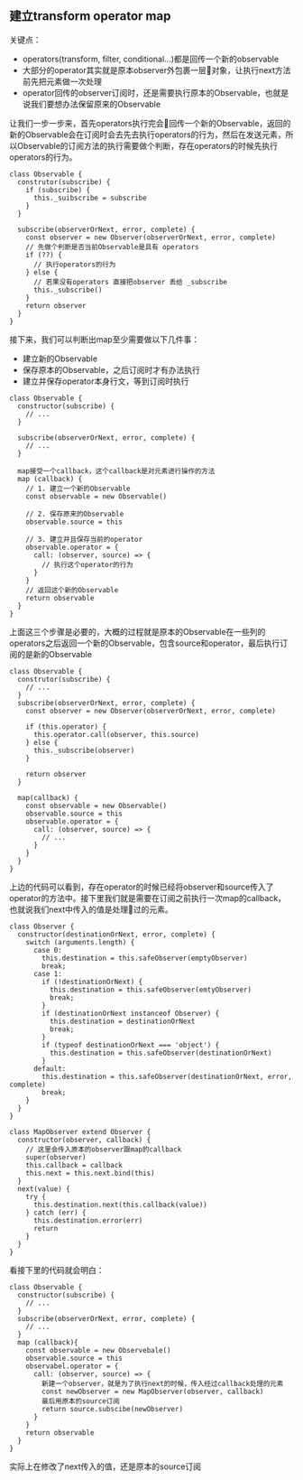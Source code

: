 ## 建立transform operator map

关键点：
* operators(transform, filter, conditional...)都是回传一个新的observable
* 大部分的operator其实就是原本observer外包裹一层对象，让执行next方法前先把元素做一次处理
* operator回传的observer订阅时，还是需要执行原本的Observable，也就是说我们要想办法保留原来的Observable

让我们一步一步来，首先operators执行完会回传一个新的Observable，返回的新的Observable会在订阅时会去先去执行operators的行为，然后在发送元素，所以Observable的订阅方法的执行需要做个判断，存在operators的时候先执行operators的行为。

~~~
class Observable {
  construtor(subscribe) {
    if (subscribe) {
      this._suibscribe = subscribe
    }
  }

  subscribe(observerOrNext, error, complete) {
    const observer = new Observer(observerOrNext, error, complete)
    // 先做个判断是否当前Observable是具有 operators
    if (??) {
      // 执行operators的行为
    } else {
      // 若果没有operators 直接把observer 丢给 _subscribe
      this._subscribe()
    }
    return observer
  }
}
~~~

接下来，我们可以判断出map至少需要做以下几件事：
* 建立新的Observable
* 保存原本的Observable，之后订阅时才有办法执行
* 建立并保存operator本身行文，等到订阅时执行

~~~
class Observable {
  constructor(subscribe) {
    // ...
  }

  subscribe(observerOrNext, error, complete) {
    // ...
  }

  map接受一个callback，这个callback是对元素进行操作的方法
  map (callback) {
    // 1. 建立一个新的Observable
    const observable = new Observable()

    // 2. 保存原来的Observable
    observable.source = this

    // 3. 建立并且保存当前的operator
    observable.operator = {
      call: (observer, source) => {
        // 执行这个operator的行为
      }
    }
    // 返回这个新的Observable
    return observable
  }
}
~~~

上面这三个步骤是必要的，大概的过程就是原本的Observable在一些列的operators之后返回一个新的Observable，包含source和operator，最后执行订阅的是新的Observable

~~~
class Observable {
  construtor(subscribe) {
    // ...
  }
  subscribe(observerOrNext, error, complete) {
    const observer = new Observer(observerOrNext, error, complete)

    if (this.operator) {
      this.operator.call(observer, this.source)
    } else {
      this._subscribe(observer)
    }

    return observer
  }

  map(callback) {
    const observable = new Observable()
    observable.source = this
    observable.operator = {
      call: (observer, source) => {
        // ...
      }
    }
  }
}
~~~

上边的代码可以看到，存在operator的时候已经将observer和source传入了operator的方法中。接下里我们就是需要在订阅之前执行一次map的callback，也就说我们next中传入的值是处理过的元素。

~~~
class Observer {
  constructor(destinationOrNext, error, complete) {
    switch (arguments.length) {
      case 0:
        this.destination = this.safeObserver(emptyObserver)
        break;
      case 1:
        if (!destinationOrNext) {
          this.destination = this.safeObserver(emtyObserver)
          break;
        }
        if (destinationOrNext instanceof Observer) {
          this.destination = destinationOrNext
          break;
        }
        if (typeof destinationOrNext === 'object') {
          this.destination = this.safeObserver(destinationOrNext)
        }
      default:
        this.destination = this.safeObserver(destinationOrNext, error, complete)
        break;
    }
  }
}

class MapObserver extend Observer {
  constructor(observer, callback) {
    // 这里会传入原本的observer跟map的callback
    super(observer)
    this.callback = callback
    this.next = this.next.bind(this)
  }
  next(value) {
    try {
      this.destination.next(this.callback(value))
    } catch (err) {
      this.destination.error(err)
      return
    }
  }
}
~~~

看接下里的代码就会明白：
~~~
class Observable {
  constructor(subscribe) {
    // ...
  }
  subscribe(observerOrNext, error, complete) {
    // ...
  }
  map (callback){
    const observable = new Observebale()
    observable.source = this
    observabel.operator = {
      call: (observer, source) => {
        新建一个observer，就是为了执行next的时候，传入经过callback处理的元素
        const newObserver = new MapObserver(observer, callback)
        最后用原本的source订阅
        return source.subscibe(newObserver)
      }
    }
    return observable
  }
}
~~~

实际上在修改了next传入的值，还是原本的source订阅
